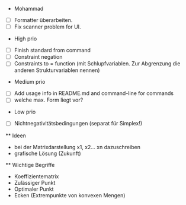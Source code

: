 * Mohammad
- [ ] Formatter überarbeiten.
- [ ] Fix scanner problem for UI.

* High prio
- [ ] Finish standard from command
- [ ] Constraint negation
- [ ] Constraints to = function (mit Schlupfvariablen. Zur Abgrenzung die anderen Strukturvariablen nennen)

* Medium prio
- [ ] Add usage info in README.md and command-line for commands
- [ ] welche max. Form liegt vor?

* Low prio
- [ ] Nichtnegativitätsbedingungen (separat für Simplex!)


** Ideen
- bei der Matrixdarstellung x1, x2... xn dazuschreiben
- grafische Lösung (Zukunft)


** Wichtige Begriffe
- Koeffizientematrix
- Zulässiger Punkt
- Optimaler Punkt
- Ecken (Extrempunkte von konvexen Mengen)